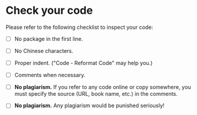 # Check your code

Please refer to the following checklist to inspect your code:

- [ ] No package in the first line.

  

- [ ] No Chinese characters.

  

- [ ] Proper indent. ("Code - Reformat Code" may help you.) 

  

- [ ] Comments when necessary.

  

- [ ] **No plagiarism.** If you refer to any code online or copy somewhere, you must specify the source (URL, book name, etc.) in the comments.

  

- [ ] **No plagiarism.** Any plagiarism would be punished seriously!

